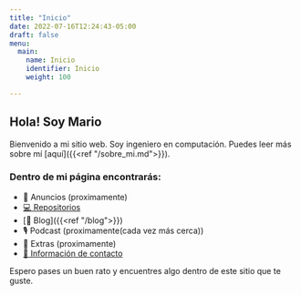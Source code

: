 ```yaml
---
title: "Inicio"
date: 2022-07-16T12:24:43-05:00
draft: false
menu:
  main:
    name: Inicio
    identifier: Inicio
    weight: 100

---
```

## Hola! Soy Mario 

Bienvenido a mi sitio web. Soy ingeniero en computación. Puedes leer más sobre mí [aquí]({{<ref "/sobre_mi.md">}}).

### Dentro de mi página encontrarás:

- 📢 Anuncios (proximamente)
- [💻 Repositorios](https://git.mariorodriguez.xyz)
- [📰 Blog]({{<ref "/blog">}})
- 🎙️ Podcast (proximamente(cada vez más cerca))
- 🐧 Extras (proximamente)
- [📝 Información de contacto](#list-networks)

Espero pases un buen rato y encuentres algo dentro de este sitio que te guste.
